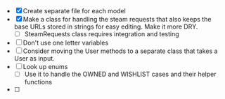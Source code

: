 - [x] Create separate file for each model
- [x] Make a class for handling the steam requests that also keeps the base URLs stored in strings for easy editing. Make it more DRY.
  - [ ] SteamRequests class requires integration and testing
- [ ] Don't use one letter variables
- [ ] Consider moving the User methods to a separate class that takes a User as input.
- [ ] Look up enums
  - [ ] Use it to handle the OWNED and WISHLIST cases and their helper functions
- [ ] 
